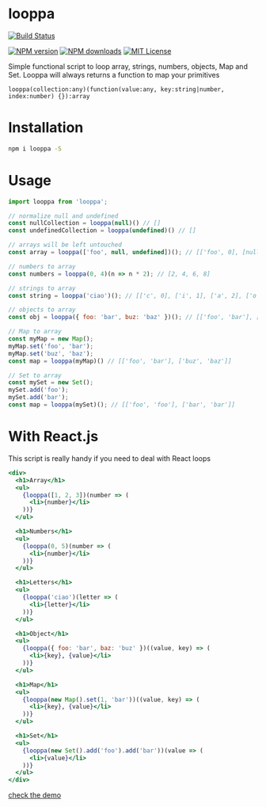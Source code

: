 # looppa

[![Build Status][travis-image]][travis-url]

[![NPM version][npm-version-image]][npm-url]
[![NPM downloads][npm-downloads-image]][npm-url]
[![MIT License][license-image]][license-url]

Simple functional script to loop array, strings, numbers, objects, Map and Set.
Looppa will always returns a function to map your primitives

```
looppa(collection:any)(function(value:any, key:string|number, index:number) {}):array

```

# Installation

```sh
npm i looppa -S
```


# Usage
```js
import looppa from 'looppa';

// normalize null and undefined
const nullCollection = looppa(null)() // []
const undefinedCollection = looppa(undefined)() // []

// arrays will be left untouched
const array = looppa(['foo', null, undefined])(); // [['foo', 0], [null, 1], [undefined, 2]]

// numbers to array
const numbers = looppa(0, 4)(n => n * 2); // [2, 4, 6, 8]

// strings to array
const string = looppa('ciao')(); // [['c', 0], ['i', 1], ['a', 2], ['o', 3]]

// objects to array
const obj = looppa({ foo: 'bar', buz: 'baz' })(); // [['foo', 'bar'], ['buz', 'baz']]

// Map to array
const myMap = new Map();
myMap.set('foo', 'bar');
myMap.set('buz', 'baz');
const map = looppa(myMap)() // [['foo', 'bar'], ['buz', 'baz']]

// Set to array
const mySet = new Set();
mySet.add('foo');
mySet.add('bar');
const map = looppa(mySet)(); // [['foo', 'foo'], ['bar', 'bar']]
```

# With React.js

This script is really handy if you need to deal with React loops

```jsx
<div>
  <h1>Array</h1>
  <ul>
    {looppa([1, 2, 3])(number => (
      <li>{number}</li>
    ))}
  </ul>

  <h1>Numbers</h1>
  <ul>
    {looppa(0, 5)(number => (
      <li>{number}</li>
    ))}
  </ul>

  <h1>Letters</h1>
  <ul>
    {looppa('ciao')(letter => (
      <li>{letter}</li>
    ))}
  </ul>

  <h1>Object</h1>
  <ul>
    {looppa({ foo: 'bar', baz: 'buz' })((value, key) => (
      <li>{key}, {value}</li>
    ))}
  </ul>

  <h1>Map</h1>
  <ul>
    {looppa(new Map().set(1, 'bar'))((value, key) => (
      <li>{key}, {value}</li>
    ))}
  </ul>

  <h1>Set</h1>
  <ul>
    {looppa(new Set().add('foo').add('bar'))(value => (
      <li>{value}</li>
    ))}
  </ul>
</div>
```

[check the demo](https://plnkr.co/edit/1DHUkr1mCUafiwz68f62?p=preview)


[travis-image]:https://img.shields.io/travis/dreipol/looppa.svg?style=flat-square
[travis-url]:https://travis-ci.org/dreipol/looppa

[license-image]:http://img.shields.io/badge/license-MIT-000000.svg?style=flat-square
[license-url]:LICENSE.txt

[npm-version-image]:http://img.shields.io/npm/v/looppa.svg?style=flat-square
[npm-downloads-image]:http://img.shields.io/npm/dm/looppa.svg?style=flat-square
[npm-url]:https://npmjs.org/package/looppa
